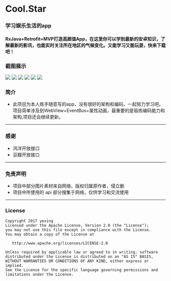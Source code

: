 # Cool.Star
### 学习娱乐生活的app
#### RxJava+Retrofit+MVP打造高颜值App，在这里你可以学到最新的安卓知识，了解最新的影讯，也能实时关注所在地区的气候变化。又能学习又能玩耍，快来下载吧！
### 截图展示
![](https://github.com/Yexingshuai/Cool.Star/blob/master/images/1.png)
![](https://github.com/Yexingshuai/Cool.Star/blob/master/images/2.png)
![](https://github.com/Yexingshuai/Cool.Star/blob/master/images/3.png)
![](https://github.com/Yexingshuai/Cool.Star/blob/master/images/4.png)
![](https://github.com/Yexingshuai/Cool.Star/blob/master/images/5.png)
![](https://github.com/Yexingshuai/Cool.Star/blob/master/images/6.png)
### 简介
- 此项目为本人练手随意写的app，没有很好的架构和编码，一起努力学习吧。项目简单涉及到WebView+EventBus+属性动画，最重要的是锻炼编码能力和架构,项目还会继续更新。
---
### 感谢
- 鸿洋开放接口
- 豆瓣开放接口
---
### 免责声明
- 项目中部分图片素材来自网络，版权归属原作者，侵立删
- 项目中所使用的 api 部分搜集于网络，仅供学习和交流使用
---
### License
    Copyright 2017 yexing
    Licensed under the Apache License, Version 2.0 (the "License");
    you may not use this file except in compliance with the License.
    You may obtain a copy of the License at

       http://www.apache.org/licenses/LICENSE-2.0

    Unless required by applicable law or agreed to in writing, software
    distributed under the License is distributed on an "AS IS" BASIS,
    WITHOUT WARRANTIES OR CONDITIONS OF ANY KIND, either express or implied.
    See the License for the specific language governing permissions and
    limitations under the License.
